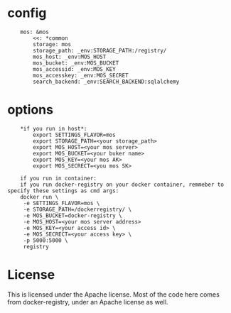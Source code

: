 config
=========
        mos: &mos
            <<: *common 
            storage: mos
            storage_path: _env:STORAGE_PATH:/registry/
            mos_host: _env:MOS_HOST
            mos_bucket: _env:MOS_BUCKET
            mos_accessid: _env:MOS_KEY
            mos_accesskey: _env:MOS_SECRET
            search_backend: _env:SEARCH_BACKEND:sqlalchemy
    
options
=========
        *if you run in host*:
            export SETTINGS_FLAVOR=mos
            export STORAGE_PATH=<your storage_path>
            export MOS_HOST=<your mos server>
            export MOS_BUCKET=<your buker name>
            export MOS_KEY=<your mos AK>
            export MOS_SECRECT=<you mos SK>

        if you run in container:
        if you run docker-registry on your docker container, remmeber to specify these settings as cmd args:
        docker run \
         -e SETTINGS_FLAVOR=mos \
         -e STORAGE_PATH=/dockerregistry/ \
         -e MOS_BUCKET=docker-registry \
         -e MOS_HOST=<your mos server address>
         -e MOS_KEY=<your access id> \
         -e MOS_SECRECT=<your access key> \
         -p 5000:5000 \
         registry
    
License
=========
This is licensed under the Apache license. Most of the code here comes from docker-registry, under an Apache license as well.
    
